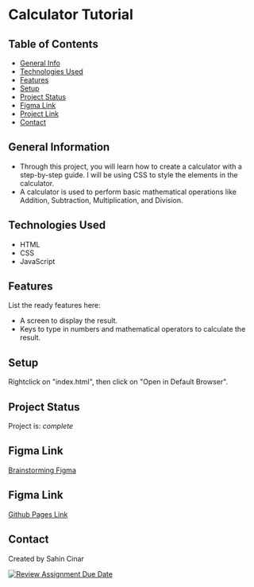 # Calculator Tutorial

## Table of Contents

-   [General Info](#general-information)
-   [Technologies Used](#technologies-used)
-   [Features](#features)
-   [Setup](#setup)
-   [Project Status](#project-status)
-   [Figma Link](#figma-link)
-   [Project Link](#project-link)
-   [Contact](#contact)

## General Information

-   Through this project, you will learn how to create a calculator with a step-by-step guide. I will be using CSS to style the elements in the calculator.
-   A calculator is used to perform basic mathematical operations like Addition, Subtraction, Multiplication, and Division.

## Technologies Used

-   HTML
-   CSS
-   JavaScript

## Features

List the ready features here:

-   A screen to display the result.
-   Keys to type in numbers and mathematical operators to calculate the result.

## Setup

Rightclick on "index.html", then click on "Open in Default Browser".

## Project Status

Project is: _complete_

## Figma Link

[Brainstorming Figma](https://www.figma.com/file/4ZVrezNLf9liU9cXMkY2FL/Untitled?node-id=0%3A1&t=r1LKJacYygHgeb86-1)

## Figma Link

[Github Pages Link](https://sahincinar.github.io/calculator/index.html)

## Contact

Created by Sahin Cinar

[![Review Assignment Due Date](https://classroom.github.com/assets/deadline-readme-button-24ddc0f5d75046c5622901739e7c5dd533143b0c8e959d652212380cedb1ea36.svg)](https://classroom.github.com/a/XiFIQTfY)
